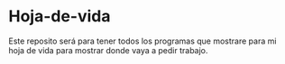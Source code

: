 # Hoja-de-vida
Este reposito será para tener todos los programas que mostrare para mi hoja de vida para mostrar donde vaya a pedir trabajo.
